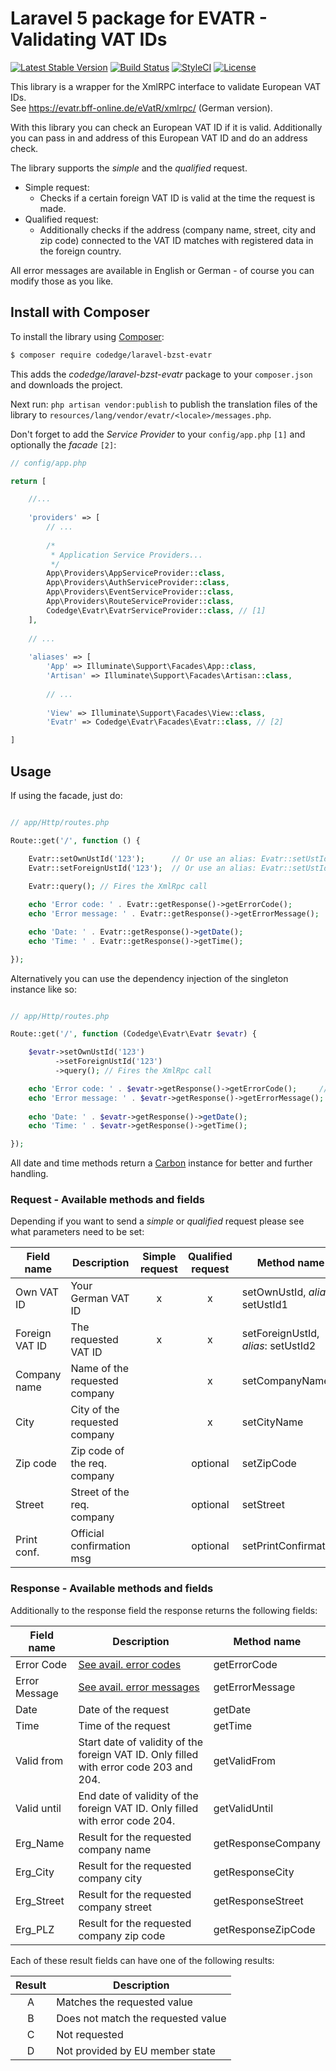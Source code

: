 # Laravel 5 package for EVATR - Validating VAT IDs

[![Latest Stable Version](https://poser.pugx.org/codedge/laravel-bzst-evatr/v/stable?format=flat-square)](https://packagist.org/packages/codedge/laravel-bzst-evatr)
[![Build Status](https://travis-ci.org/codedge/laravel-bzst-evatr.svg?branch=master)](https://travis-ci.org/codedge/laravel-bzst-evatr)
[![StyleCI](https://styleci.io/repos/61383981/shield)](https://styleci.io/repos/61383981)
[![License](https://poser.pugx.org/codedge/laravel-bzst-evatr/license?format=flat-square)](https://packagist.org/packages/codedge/laravel-bzst-evatr)

This library is a wrapper for the XmlRPC interface to validate European VAT IDs.  
See https://evatr.bff-online.de/eVatR/xmlrpc/ (German version).

With this library you can check an European VAT ID if it is valid. Additionally you can pass in and address of
this European VAT ID and do an address check.

The library supports the _simple_ and the _qualified_ request.

* Simple request: 
  * Checks if a certain foreign VAT ID is valid at the time the request is made.
* Qualified request:
  * Additionally checks if the address (company name, street, city and zip code) connected to the VAT ID matches with registered data in the foreign country. 

All error messages are available in English or German - of course you can modify those as you like.

## Install with Composer
To install the library using [Composer](https://getcomposer.org/):
```sh
$ composer require codedge/laravel-bzst-evatr
```

This adds the _codedge/laravel-bzst-evatr_ package to your `composer.json` and downloads the project.

Next run:
`php artisan vendor:publish` 
to publish the translation files of the library to `resources/lang/vendor/evatr/<locale>/messages.php`. 

Don't forget to add the _Service Provider_ to your `config/app.php` `[1]` and optionally the _facade_ `[2]`:
```php
// config/app.php

return [

    //...
    
    'providers' => [
        // ...
        
        /*
         * Application Service Providers...
         */
        App\Providers\AppServiceProvider::class,
        App\Providers\AuthServiceProvider::class,
        App\Providers\EventServiceProvider::class,
        App\Providers\RouteServiceProvider::class,
        Codedge\Evatr\EvatrServiceProvider::class, // [1]
    ],
    
    // ...
    
    'aliases' => [
        'App' => Illuminate\Support\Facades\App::class,
        'Artisan' => Illuminate\Support\Facades\Artisan::class,
        
        // ...
        
        'View' => Illuminate\Support\Facades\View::class,
        'Evatr' => Codedge\Evatr\Facades\Evatr::class, // [2]

]
```

## Usage
If using the facade, just do:
```php

// app/Http/routes.php

Route::get('/', function () {

    Evatr::setOwnUstId('123');      // Or use an alias: Evatr::setUstId1('123');
    Evatr::setForeignUstId('123');  // Or use an alias: Evatr::setUstId2('123');
    
    Evatr::query(); // Fires the XmlRpc call

    echo 'Error code: ' . Evatr::getResponse()->getErrorCode();
    echo 'Error message: ' . Evatr::getResponse()->getErrorMessage();

    echo 'Date: ' . Evatr::getResponse()->getDate();
    echo 'Time: ' . Evatr::getResponse()->getTime();

});
```

Alternatively you can use the dependency injection of the singleton instance like so:
```php

// app/Http/routes.php

Route::get('/', function (Codedge\Evatr\Evatr $evatr) {

    $evatr->setOwnUstId('123')
          ->setForeignUstId('123')
          ->query(); // Fires the XmlRpc call

    echo 'Error code: ' . $evatr->getResponse()->getErrorCode();     // Get the interface error code
    echo 'Error message: ' . $evatr->getResponse()->getErrorMessage();  // Get the interface error message
    
    echo 'Date: ' . $evatr->getResponse()->getDate();
    echo 'Time: ' . $evatr->getResponse()->getTime();

});
```

All date and time methods return a [Carbon](http://carbon.nesbot.com/) instance for better and further handling.  

### Request - Available methods and fields

Depending if you want to send a _simple_ or _qualified_ request please see what parameters need to be set:

| Field name     | Description                   | Simple request | Qualified request | Method name                   |
| -------------- | ----------------------------- | :------------: | :---------------: | ----------------------------- |
| Own VAT ID     | Your German VAT ID            |        x       |          x        | setOwnUstId, _alias_: setUstId1 |
| Foreign VAT ID | The requested VAT ID          |        x       |          x        | setForeignUstId, _alias_: setUstId2 |
| Company name   | Name of the requested company |                |          x        | setCompanyName |
| City           | City of the requested company |                |          x        | setCityName    |
| Zip code       | Zip code of the req. company  |                |        optional   | setZipCode     |
| Street         | Street of the req. company    |                |        optional   | setStreet      |
| Print conf.    | Official confirmation msg     |                |        optional   | setPrintConfirmation |

### Response - Available methods and fields
Additionally to the response field the response returns the following fields:

| Field name    | Description                                                    | Method name      |
| ------------- | -------------------------------------------------------------- | ---------------- |
| Error Code    | [See avail. error codes](resources/lang/en/messages.php)       | getErrorCode     |
| Error Message | [See avail. error messages](resources/lang/en/messages.php)    | getErrorMessage  |
| Date          | Date of the request                                            | getDate          |
| Time          | Time of the request                                            | getTime          |
| Valid from    | Start date of validity of the foreign VAT ID. Only filled with error code 203 and 204. | getValidFrom |
| Valid until   | End date of validity of the foreign VAT ID. Only filled with error code 204. | getValidUntil |
| Erg_Name   | Result for the requested company name     | getResponseCompany |
| Erg_City   | Result for the requested company city     | getResponseCity    |
| Erg_Street | Result for the requested company street   | getResponseStreet  |
| Erg_PLZ    | Result for the requested company zip code | getResponseZipCode |

Each of these result fields can have one of the following results:

| Result  | Description                        |
| :-----: | ---------------------------------- |
| A       | Matches the requested value        |
| B       | Does not match the requested value |
| C       | Not requested                      |
| D       | Not provided by EU member state    |
